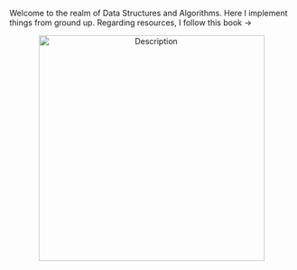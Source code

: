 Welcome to the realm of Data Structures and Algorithms. 
Here I implement things from ground up. Regarding resources, I follow this book -> 

<div align="center">
  <img src="https://github.com/user-attachments/assets/d1c3587b-40bd-4360-aada-6df1bc476715" alt="Description" width="400"/>
</div>
